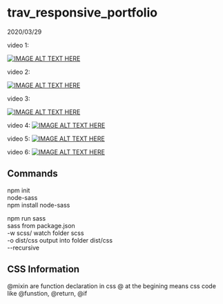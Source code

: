 # trav_responsive_portfolio

2020/03/29

video 1:

[![IMAGE ALT TEXT HERE](http://img.youtube.com/vi/gYzHS-n2gqU/0.jpg)](http://www.youtube.com/watch?v=gYzHS-n2gqU&t=1s)

video 2:

[![IMAGE ALT TEXT HERE](http://img.youtube.com/vi/HguAyYnWBuU/0.jpg)](http://www.youtube.com/watch?v=HguAyYnWBuU&t=1s)

video 3:

[![IMAGE ALT TEXT HERE](http://img.youtube.com/vi/7WaohfclZRs/0.jpg)](http://www.youtube.com/watch?v=7WaohfclZRs&t=1s)

video 4:
[![IMAGE ALT TEXT HERE](http://img.youtube.com/vi/92J-3ajM0dI/0.jpg)](http://www.youtube.com/watch?v=92J-3ajM0dI&t=1s)

video 5:
[![IMAGE ALT TEXT HERE](http://img.youtube.com/vi/QOdnrMC9O7A/0.jpg)](http://www.youtube.com/watch?v=QOdnrMC9O7A&t=1s)

video 6:
[![IMAGE ALT TEXT HERE](http://img.youtube.com/vi/oxTG7TVr7PQ/0.jpg)](http://www.youtube.com/watch?v=oxTG7TVr7PQ&t=1s)

## Commands

npm init  
node-sass  
npm install node-sass

npm run sass  
 sass from package.json  
 -w scss/ watch folder scss  
 -o dist/css output into folder dist/css  
 --recursive

## CSS Information

@mixin are function declaration in css
@ at the begining means css code like @funstion, @return, @if
